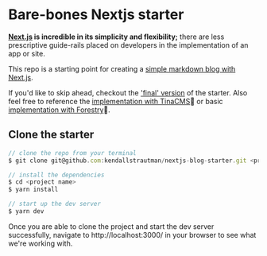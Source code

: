 # Bare-bones Nextjs starter

**[Next.js](https://nextjs.org/) is incredible in its simplicity and flexibility;** there are less prescriptive guide-rails placed on developers in the implementation of an app or site.

This repo is a starting point for creating a [simple markdown blog with Next.js](https://dev.to/tinacms/creating-a-markdown-blog-with-next-js-52hk).

If you'd like to skip ahead, checkout the ['final' version](https://github.com/kendallstrautman/brevifolia-nextjs) of the starter. Also feel free to reference the [implementation with TinaCMS](https://github.com/kendallstrautman/brevifolia-next-tinacms)🦙 or basic [implementation with Forestry](https://github.com/kendallstrautman/brevifolia-next-forestry)🌲.

## Clone the starter

```javascript
// clone the repo from your terminal
$ git clone git@github.com:kendallstrautman/nextjs-blog-starter.git <project name>

// install the dependencies
$ cd <project name>
$ yarn install

// start up the dev server
$ yarn dev
```

Once you are able to clone the project and start the dev server successfully, navigate to http://localhost:3000/ in your browser to see what we're working with.
